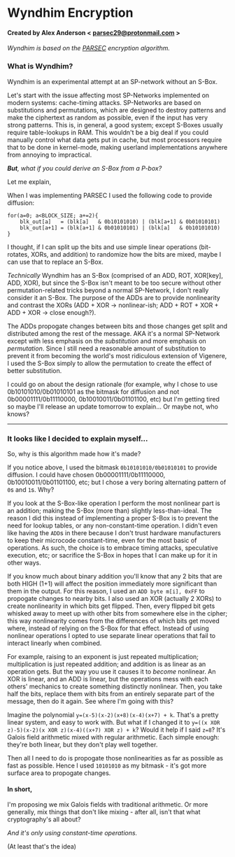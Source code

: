 # Wyndhim Encryption
#### Created by Alex Anderson < parsec29@protonmail.com >

*Wyndhim is based on the [PARSEC](https://github.com/Serpent27/PARSEC) encryption algorithm.*

### What is Wyndhim?

Wyndhim is an experimental attempt at an SP-network without an S-Box.

Let's start with the issue affecting most SP-Networks implemented on modern systems: cache-timing attacks. SP-Networks are based on substitutions and permutations, which are designed to destroy patterns and make the ciphertext as random as possible, even if the input has very strong patterns. This is, in general, a good system; except S-Boxes usually require table-lookups in RAM. This wouldn't be a big deal if you could manually control what data gets put in cache, but most processors require that to be done in kernel-mode, making userland implementations anywhere from annoying to impractical.

***But**, what if you could derive an S-Box from a P-box?*

Let me explain,

When I was implementing PARSEC I used the following code to provide diffusion:
```
for(a=0; a<BLOCK_SIZE; a+=2){
	blk_out[a]   = (blk[a]   & 0b10101010) | (blk[a+1] & 0b01010101)
	blk_out[a+1] = (blk[a+1] & 0b01010101) | (blk[a]   & 0b10101010)
}
```

I thought, if I can split up the bits and use simple linear operations (bit-rotates, XORs, and addition) to randomize how the bits are mixed, maybe I can use that to replace an S-Box.

*Technically* Wyndhim has an S-Box (comprised of an ADD, ROT, XOR[key], ADD, XOR), but since the S-Box isn't meant to be too secure without other permutation-related tricks beyond a normal SP-Network, I don't really consider it an S-Box. The purpose of the ADDs are to provide nonlinearity and contrast the XORs (ADD + XOR -> nonlinear-ish; ADD + ROT + XOR + ADD + XOR -> close enough?).

The ADDs propogate changes between bits and those changes get split and distributed among the rest of the message. AKA it's a normal SP-Network except with less emphasis on the *substitution* and more emphasis on *permutation*. Since I still need a reasonable amount of substitution to prevent it from becoming the world's most ridiculous extension of Vigenere, I used the S-Box simply to allow the permutation to create the effect of better substitution.

I could go on about the design rationale (for example, why I chose to use 0b10101010/0b01010101 as the bitmask for diffusion and not 0b00001111/0b11110000, 0b10010011/0b01101100, etc) but I'm getting tired so maybe I'll release an update tomorrow to explain... Or maybe not, who knows?


------------------------------------------------
### It looks like I decided to explain myself...

So, why is this algorithm made how it's made?

If you notice above, I used the bitmask `0b10101010/0b01010101` to provide diffusion. I could have chosen 0b00001111/0b11110000, 0b10010011/0b01101100, etc; but I chose a very boring alternating pattern of `0`s and `1`s. Why?

If you look at the S-Box-like operation I perform the most nonlinear part is an addition; making the S-Box (more than) slightly less-than-ideal. The reason I did this instead of implementing a proper S-Box is to prevent the need for lookup tables, or any non-constant-time operation. I didn't even like having the `ADD`s in there because I don't trust hardware manufacturers to keep their microcode constant-time, even for the most basic of operations. As such, the choice is to embrace timing attacks, speculative execution, etc; or sacrifice the S-Box in hopes that I can make up for it in other ways.

If you know much about binary addition you'll know that any 2 bits that are both HIGH (1+1) will affect the position immediately more significant than them in the output. For this reason, I used an `ADD byte m[i], 0xFF` to propogate changes to nearby bits. I also used an XOR (actually 2 XORs) to create nonlinearity in which bits get flipped. Then, every flipped bit gets whisked away to meet up with other bits from somewhere else in the cipher; this way nonlinearity comes from the differences of which bits get moved where, instead of relying on the S-Box for that effect. Instead of using nonlinear operations I opted to use separate linear operations that fail to interact linearly when combined.

For example, raising to an exponent is just repeated multiplication; multiplication is just repeated addition; and addition is as linear as an operation gets. But the way you use it causes it to *become* nonlinear. An XOR is linear, and an ADD is linear, but the operations mess with each others' mechanics to create something distinctly nonlinear. Then, you take half the bits, replace them with bits from an entirely separate part of the message, then do it again. See where I'm going with this?

Imagine the polynomial `y=(x-5)(x-2)(x+8)(x-4)(x+7) + k`. That's a pretty linear system, and easy to work with. But what if I changed it to `y=((x XOR z)-5)(x-2)(x XOR z)(x-4)((x+7) XOR z) + k`? Would it help if I said `z=8`? It's Galois field arithmetic mixed with regular arithmetic. Each simple enough: they're both linear, but they don't play well together.

Then all I need to do is propogate those nonlinearities as far as possible as fast as possible. Hence I used `10101010` as my bitmask - it's got more surface area to propogate changes.

#### In short,
I'm proposing we mix Galois fields with traditional arithmetic. Or more generally, mix things that don't like mixing - after all, isn't that what cryptography's all about?


*And it's only using constant-time operations.*



(At least that's the idea)
